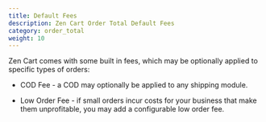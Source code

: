 ```yaml
---
title: Default Fees 
description: Zen Cart Order Total Default Fees 
category: order_total
weight: 10
---
```


Zen Cart comes with some built in fees, which may be optionally applied to 
specific types of orders: 

- COD Fee - a COD may optionally be applied to any shipping module.

- Low Order Fee - if small orders incur costs for your business that make them unprofitable, you may add a configurable low order fee. 

